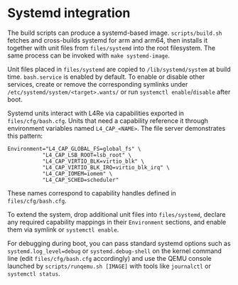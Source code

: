 # Systemd integration

The build scripts can produce a systemd-based image. `scripts/build.sh` fetches and cross-builds systemd for arm and arm64, then installs it together with unit files from `files/systemd` into the root filesystem. The same process can be invoked with `make systemd-image`.

Unit files placed in `files/systemd` are copied to `/lib/systemd/system` at build time. `bash.service` is enabled by default. To enable or disable other services, create or remove the corresponding symlinks under `/etc/systemd/system/<target>.wants/` or run `systemctl enable`/`disable` after boot.

Systemd units interact with L4Re via capabilities exported in `files/cfg/bash.cfg`. Units that need a capability reference it through environment variables named `L4_CAP_<NAME>`. The file server demonstrates this pattern:

```
Environment="L4_CAP_GLOBAL_FS=global_fs" \
           "L4_CAP_LSB_ROOT=lsb_root" \
           "L4_CAP_VIRTIO_BLK=virtio_blk" \
           "L4_CAP_VIRTIO_BLK_IRQ=virtio_blk_irq" \
           "L4_CAP_IOMEM=iomem" \
           "L4_CAP_SCHED=scheduler"
```

These names correspond to capability handles defined in `files/cfg/bash.cfg`.

To extend the system, drop additional unit files into `files/systemd`, declare any required capability mappings in their `Environment` sections, and enable them via symlink or `systemctl enable`.

For debugging during boot, you can pass standard systemd options such as `systemd.log_level=debug` or `systemd.debug-shell` on the kernel command line (edit `files/cfg/bash.cfg` accordingly) and use the QEMU console launched by `scripts/runqemu.sh [IMAGE]` with tools like `journalctl` or `systemctl status`.
